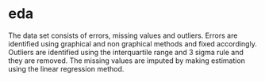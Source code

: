 # eda
The data set consists of errors, missing values and outliers. Errors are identified using graphical and non graphical methods and fixed accordingly. Outliers are identified using the interquartile range and 3 sigma rule and they are removed. The missing values are imputed by making estimation using the linear regression method.

